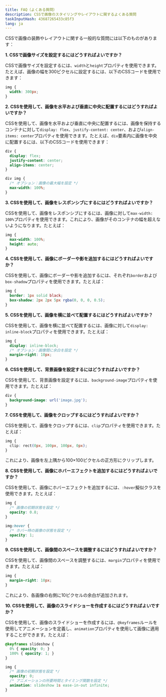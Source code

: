 ```yaml
---
title: FAQ（よくある質問）
description: CSSで画像のスタイリングやレイアウトに関するよくある質問
taskInputHash: 43687265433c85f3
lang: ja
---
```

CSSで画像の装飾やレイアウトに関する一般的な質問には以下のものがあります：

**1. CSSで画像サイズを設定するにはどうすればよいですか？**

CSSで画像サイズを設定するには、`width`と`height`プロパティを使用できます。たとえば、画像の幅を300ピクセルに設定するには、以下のCSSコードを使用できます：

```css
img {
  width: 300px;
}
``` 

**2. CSSを使用して、画像を水平および垂直に中央に配置するにはどうすればよいですか？**

CSSを使用して、画像を水平および垂直に中央に配置するには、画像を保持するコンテナに対して`display: flex`、`justify-content: center`、および`align-items: center`プロパティを使用できます。たとえば、`div`要素内に画像を中央に配置するには、以下のCSSコードを使用できます：

```css
div {
  display: flex;
  justify-content: center;
  align-items: center;
}

div img {
  /* オプション：画像の最大幅を設定 */
  max-width: 100%;
}
``` 

**3. CSSを使用して、画像をレスポンシブにするにはどうすればよいですか？**

CSSを使用して、画像をレスポンシブにするには、画像に対して`max-width: 100%`プロパティを使用できます。これにより、画像がそのコンテナの幅を超えないようになります。たとえば：

```css
img {
  max-width: 100%;
  height: auto;
}
``` 

**4. CSSを使用して、画像にボーダーや影を追加するにはどうすればよいですか？**

CSSを使用して、画像にボーダーや影を追加するには、それぞれ`border`および`box-shadow`プロパティを使用できます。たとえば：

```css
img {
  border: 1px solid black;
  box-shadow: 2px 2px 5px rgba(0, 0, 0, 0.5);
}
``` 

**5. CSSを使用して、画像を横に並べて配置するにはどうすればよいですか？**

CSSを使用して、画像を横に並べて配置するには、画像に対して`display: inline-block`プロパティを使用できます。たとえば：

```css
img {
  display: inline-block;
  /* オプション：画像間に余白を設定 */
  margin-right: 10px;
}
``` 

**6. CSSを使用して、背景画像を設定するにはどうすればよいですか？**

CSSを使用して、背景画像を設定するには、`background-image`プロパティを使用できます。たとえば：

```css
div {
  background-image: url('image.jpg');
}
``` 

**7. CSSを使用して、画像をクロップするにはどうすればよいですか？**

CSSを使用して、画像をクロップするには、`clip`プロパティを使用できます。たとえば：

```css
img {
  clip: rect(0px, 100px, 100px, 0px);
}
```

これにより、画像を左上隅から100×100ピクセルの正方形にクリップします。 

**8. CSSを使用して、画像にホバーエフェクトを追加するにはどうすればよいですか？**

CSSを使用して、画像にホバーエフェクトを追加するには、`:hover`擬似クラスを使用できます。たとえば：

```css
img {
  /* 画像の初期状態を設定 */
  opacity: 0.8;
}

img:hover {
  /* ホバー時の画像の状態を設定 */
  opacity: 1;
}
``` 

**9. CSSを使用して、画像間のスペースを調整するにはどうすればよいですか？**

CSSを使用して、画像間のスペースを調整するには、`margin`プロパティを使用できます。たとえば：

```css
img {
  margin-right: 10px;
}
```

これにより、各画像の右側に10ピクセルの余白が追加されます。

**10. CSSを使用して、画像のスライドショーを作成するにはどうすればよいですか？**

CSSを使用して、画像のスライドショーを作成するには、`@keyframes`ルールを使用してアニメーションを定義し、`animation`プロパティを使用して画像に適用することができます。たとえば：

```css
@keyframes slideshow {
  0% { opacity: 0; }
  100% { opacity: 1; }
}

img {
  /* 画像の初期状態を設定 */
  opacity: 0;
  /* アニメーションの所要時間とタイミング関数を設定 */
  animation: slideshow 1s ease-in-out infinite;
}
```
